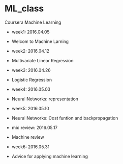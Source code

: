 # ML_class
Coursera Machine Learning 

* week1: 2016.04.05
 - Welcom to Machine Larning

* week2: 2016.04.12
 - Multivariate Linear Regression
 
* week3: 2016.04.26
 - Logistic Regression
 
* week4: 2016.05.03
 - Neural Networks: representation
 
* week5: 2016.05.10
 - Neural Networks: Cost funtion and backpropagation 

* mid review:  2016.05.17
 - Machine review
 
* week6: 2016.05.31
 - Advice for applying machine learning
